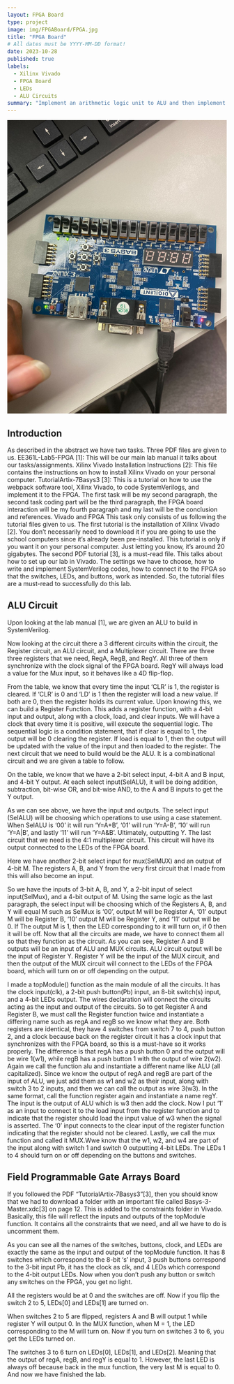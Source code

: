 ```yaml
---
layout: FPGA Board
type: project
image: img/FPGABoard/FPGA.jpg
title: "FPGA Board"
# All dates must be YYYY-MM-DD format!
date: 2023-10-28
published: true
labels:
  - Xilinx Vivado
  - FPGA Board
  - LEDs
  - ALU Circuits
summary: "Implement an arithmetic logic unit to ALU and then implement the ALU to the FPGA board by using the Web-pack tool."
---
```


<img class="img-fluid" src="../img/FPGABoard/FPGA.jpg">

<h2> Introduction </h2>
	As described in the abstract we have two tasks. Three PDF files are given to us. 
EE361L-Lab5-FPGA [1]: This will be our main lab manual it talks about our tasks/assignments.
Xilinx Vivado Installation Instructions [2]: This file contains the instructions on how to install Xilinx Vivado on your personal computer.
TutorialArtix-7Basys3 [3]: This is a tutorial on how to use the webpack software tool, Xilinx Vivado, to code SystemVerilogs, and implement it to the FPGA. 
The first task will be my second paragraph, the second task coding part will be the third paragraph, the FPGA board interaction will be my fourth paragraph and my last will be the conclusion and references.
Vivado and FPGA
	This task only consists of us following the tutorial files given to us. The first tutorial is the installation of Xilinx Vivado [2]. You don’t necessarily need to download it if you are going to use the school computers since it’s already been pre-installed. This tutorial is only if you want it on your personal computer. Just letting you know, it’s around 20 gigabytes. The second PDF tutorial [3], is a must-read file. This talks about how to set up our lab in Vivado. The settings we have to choose, how to write and implement SystemVerilog codes, how to connect it to the FPGA so that the switches, LEDs, and buttons, work as intended. So, the tutorial files are a must-read to successfully do this lab. 


<h2> ALU Circuit </h2>
Upon looking at the lab manual [1], we are given an ALU to build in SystemVerilog. 

Now looking at the circuit there a 3 different circuits within the circuit, the Register circuit, an ALU circuit, and a Multiplexer circuit.
	There are three three registers that we need, RegA, RegB, and RegY. All three of them synchronize with the clock signal of the FPGA board. RegY will always load a value for the Mux input, so it behaves like a 4D flip-flop. 

From the table, we know that every time the input ‘CLR’ is 1, the register is cleared. If ‘CLR’ is 0 and ‘LD’ is 1 then the register will load a new value. If both are 0, then the register holds its current value. Upon knowing this, we can build a Register Function.
This adds a register function, with a 4-bit input and output, along with a clock, load, and clear inputs. We will have a clock that every time it is positive, will execute the sequential logic. The sequential logic is a condition statement, that if clear is equal to 1, the output will be 0 clearing the register. If load is equal to 1, then the output will be updated with the value of the input and then loaded to the register. 
	The next circuit that we need to build would be the ALU. It is a combinational circuit and we are given a table to follow. 

On the table, we know that we have a 2-bit select input, 4-bit A and B input, and 4-bit Y output. At each select input(SelALU), it will be doing addition, subtraction, bit-wise OR, and bit-wise AND, to the A and B inputs to get the Y output. 

As we can see above, we have the input and outputs. The select input (SelALU) will be choosing which operations to use using a case statement. When SelALU is ‘00’ it will run ‘Y=A+B’, ‘01’ will run ‘Y=A-B’, ‘10’ will run ‘Y=A|B’, and lastly ‘11’ will run ‘Y=A&B’. Ultimately, outputting Y. 
The last circuit that we need is the 4:1 multiplexer circuit. This circuit will have its output connected to the LEDs of the FPGA board.

Here we have another 2-bit select input for mux(SelMUX) and an output of 4-bit M. The registers A, B, and Y from the very first circuit that I made from this will also become an input. 

So we have the inputs of 3-bit A, B, and Y, a 2-bit input of select input(SelMux), and a 4-bit output of M. Using the same logic as the last paragraph, the select input will be choosing which of the Registers A, B, and Y will equal M such as SelMux is ‘00’, output M will be Register A, ‘01’ output M will be Register B, ‘10’ output M will be Register Y, and ‘11’ output will be 0. If The output M is 1, then the LED corresponding to it will turn on, if 0 then it will be off. 
	Now that all the circuits are made, we have to connect them all so that they function as the circuit. As you can see, Register A and B outputs will be an input of ALU and MUX circuits. ALU circuit output will be the input of Register Y. Register Y will be the input of the MUX circuit, and then the output of the MUX circuit will connect to the LEDs of the FPGA board, which will turn on or off depending on the output. 

I made a topModule() function as the main module of all the circuits. It has the clock input(clk), a 2-bit push button(Pb) input, an 8-bit switch(s) input, and a 4-bit LEDs output. The wires declaration will connect the circuits acting as the input and output of the circuits. 
So to get Register A and Register B, we must call the Register function twice and instantiate a differing name such as regA and regB so we know what they are. Both registers are identical, they have 4 switches from switch 7 to 4, push button 2, and a clock because back on the register circuit it has a clock input that synchronizes with the FPGA board, so this is a must-have so it works properly. The difference is that regA has a push button 0 and the output will be wire 1(w1), while regB has a push button 1 with the output of wire 2(w2). 
	Again we call the function alu and instantiate a different name like ALU (all capitalized). Since we know the output of regA and regB are part of the input of ALU, we just add them as w1 and w2 as their input, along with switch 3 to 2 inputs, and then we can call the output as wire 3(w3).
	In the same format, call the function register again and instantiate a name regY. The input is the output of ALU which is w3 then add the clock. Now I put ‘1’ as an input to connect it to the load input from the register function and to indicate that the register should load the input value of w3 when the signal is asserted. The ‘0’ input connects to the clear input of the register function indicating that the register should not be cleared. 
	Lastly, we call the mux function and called it MUX.Wwe know that the w1, w2, and w4 are part of the input along with switch 1 and switch 0 outputting 4-bit LEDs. The LEDs 1 to 4 should turn on or off depending on the buttons and switches.


<h2> Field Programmable Gate Arrays Board </h2>
	If you followed the PDF “TutorialArtix-7Basys3”[3], then you should know that we had to download a folder with an important file called Basys-3-Master.xdc[3] on page 12. This is added to the constraints folder in Vivado. Basically, this file will reflect the inputs and outputs of the topModule function. It contains all the constraints that we need, and all we have to do is uncomment them. 

As you can see all the names of the switches, buttons, clock, and LEDs are exactly the same as the input and output of the topModule function. It has 8 switches which correspond to the 8-bit ‘s’ input, 3 push buttons correspond to the 3-bit input Pb, it has the clock as clk, and 4 LEDs which correspond to the 4-bit output LEDs.
Now when you don’t push any button or switch any switches on the FPGA, you get no light.

All the registers would be at 0 and the switches are off. Now if you flip the switch 2 to 5, LEDs[0] and LEDs[1] are turned on. 

When switches 2 to 5 are flipped, registers A and B will output 1 while register Y will output 0. In the MUX function, when M = 1, the LED corresponding to the M will turn on. Now if you turn on switches 3 to 6, you get the LEDs turned on.

The switches 3 to 6 turn on LEDs[0], LEDs[1], and LEDs[2]. Meaning that the output of regA, regB, and regY is equal to 1. However, the last LED is always off because back in the mux function, the very last M is equal to 0. And now we have finished the lab.
